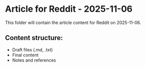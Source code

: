 # Article for Reddit - 2025-11-06

This folder will contain the article content for Reddit on 2025-11-06.

## Content structure:
- Draft files (.md, .txt)
- Final content
- Notes and references
